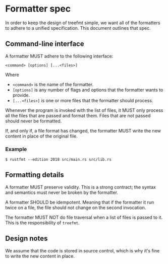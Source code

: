 # Formatter spec

In order to keep the design of treefmt simple, we want all of the formatters
to adhere to a unified specification. This document outlines that spec.

## Command-line interface

A formatter MUST adhere to the following interface:

```
<command> [options] [...<files>]
```

Where

- `<command>` is the name of the formatter.
- `[options]` is any number of flags and options that the formatter wants to
  provide.
- `[...<files>]` is one or more files that the formatter should process.

Whenever the program is invoked with the list of files, it MUST only process all the files that are passed and format them. Files that are not passed should never be formatted.

If, and only if, a file format has changed, the formatter MUST write the new
content in place of the original file.

### Example

```console
$ rustfmt --edition 2018 src/main.rs src/lib.rs
```

## Formatting details

A formatter MUST preserve validity. This is a strong contract; the syntax and semantics must never be broken by the formatter.

A formatter SHOULD be idempotent. Meaning that if the formatter it run
twice on a file, the file should not change on the second invocation.

The formatter MUST NOT do file traversal when a list of files is passed to it.
This is the responsibility of `treefmt`.

## Design notes

We assume that the code is stored in source control, which is why it's fine to
write the new content in place.
